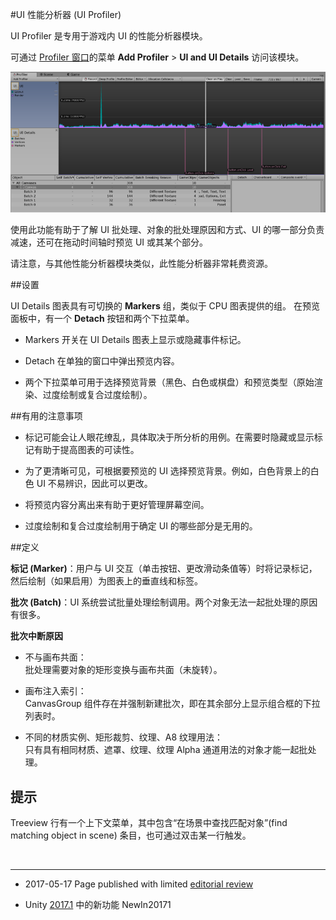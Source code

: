 #UI 性能分析器 (UI Profiler)

UI Profiler 是专用于游戏内 UI 的性能分析器模块。

可通过 [Profiler 窗口](ProfilerWindow.html)的菜单 __Add Profiler__ > __UI and UI Details__ 访问该模块。

![UI 和 UI Details Profiler 窗口](../uploads/Main/UI_Profiler_Image_1.jpg)

使用此功能有助于了解 UI 批处理、对象的批处理原因和方式、UI 的哪一部分负责减速，还可在拖动时间轴时预览 UI 或其某个部分。

请注意，与其他性能分析器模块类似，此性能分析器非常耗费资源。

##设置

UI Details 图表具有可切换的 __Markers__ 组，类似于 CPU 图表提供的组。
在预览面板中，有一个 __Detach__ 按钮和两个下拉菜单。

* Markers 开关在 UI Details 图表上显示或隐藏事件标记。

* Detach 在单独的窗口中弹出预览内容。

* 两个下拉菜单可用于选择预览背景（黑色、白色或棋盘）和预览类型（原始渲染、过度绘制或复合过度绘制）。

##有用的注意事项

* 标记可能会让人眼花缭乱，具体取决于所分析的用例。在需要时隐藏或显示标记有助于提高图表的可读性。

* 为了更清晰可见，可根据要预览的 UI 选择预览背景。例如，白色背景上的白色 UI 不易辨识，因此可以更改。

* 将预览内容分离出来有助于更好管理屏幕空间。

* 过度绘制和复合过度绘制用于确定 UI 的哪些部分是无用的。

##定义

__标记 (Marker)__：用户与 UI 交互（单击按钮、更改滑动条值等）时将记录标记，然后绘制（如果启用）为图表上的垂直线和标签。

__批次 (Batch)__：UI 系统尝试批量处理绘制调用。两个对象无法一起批处理的原因有很多。
<br/>

**批次中断原因**

* 不与画布共面：<br/>批处理需要对象的矩形变换与画布共面（未旋转）。

* 画布注入索引：<br/>CanvasGroup 组件存在并强制新建批次，即在其余部分上显示组合框的下拉列表时。

* 不同的材质实例、矩形裁剪、纹理、A8 纹理用法：<br/>只有具有相同材质、遮罩、纹理、纹理 Alpha 通道用法的对象才能一起批处理。
  

## 提示

Treeview 行有一个上下文菜单，其中包含“在场景中查找匹配对象”(find matching object in scene) 条目，也可通过双击某一行触发。

<br/> 

---

* <span class="page-edit">2017-05-17  Page published with limited [editorial review](DocumentationEditorialReview.html)
</span>

* <span class="page-history">Unity [2017.1](../Manual/30_search.html?q=newin20171) 中的新功能 <span class="search-words">NewIn20171</span></span>


